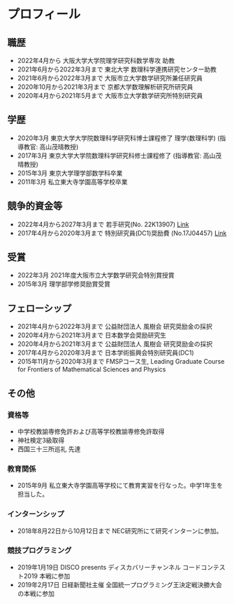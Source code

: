 
# **プロフィール**

## **職歴**
- 2022年4月から 大阪大学大学院理学研究科数学専攻 助教
- 2021年6月から2022年3月まで 東北大学 数理科学連携研究センター助教
- 2021年6月から2022年3月まで 大阪市立大学数学研究所兼任研究員 
- 2020年10月から2021年3月まで 京都大学数理解析研究所研究員 
- 2020年4月から2021年5月まで 大阪市立大学数学研究所特別研究員

## **学歴**
- 2020年3月 東京大学大学院数理科学研究科博士課程修了 理学(数理科学) (指導教官: 高山茂晴教授)
- 2017年3月 東京大学大学院数理科学研究科修士課程修了 (指導教官: 高山茂晴教授) <!--- - 2017年4月 東京大学大学院数理科学研究科博士課程入学-->
- 2015年3月 東京大学理学部数学科卒業<!--- 2015年4月 東京大学大学院数理科学研究科修士課程入学-->
- 2011年3月 私立東大寺学園高等学校卒業<!---  - 2011年4月 東京大学理科I類入学-->

## **競争的資金等**
- 2022年4月から2027年3月まで 若手研究(No. 22K13907) [Link](https://kaken.nii.ac.jp/ja/grant/KAKENHI-PROJECT-22K13907/)
- 2017年4月から2020年3月まで 特別研究員(DC1)奨励費 (No.17J04457) [Link](https://kaken.nii.ac.jp/ja/grant/KAKENHI-PROJECT-17J04457/)

## **受賞**
- 2022年3月 2021年度大阪市立大学数学研究会特別賞授賞
- 2015年3月 理学部学修奨励賞受賞

## **フェローシップ**
- 2021年4月から2022年3月まで 公益財団法人 風樹会 研究奨励金の採択
- 2020年4月から2021年3月まで 日本数学会奨励研究生
- 2020年4月から2021年3月まで 公益財団法人 風樹会 研究奨励金の採択
- 2017年4月から2020年3月まで 日本学術振興会特別研究員(DC1)
- 2015年11月から2020年3月まで FMSPコース生, Leading Graduate Course for Frontiers of Mathematical Sciences and Physics



## **その他**

### **資格等**
- 中学校教諭専修免許および高等学校教諭専修免許取得
- 神社検定3級取得
- 西国三十三所巡礼 先達

### **教育関係**
- 2015年9月 私立東大寺学園高等学校にて教育実習を行なった。中学1年生を担当した。

### **インターンシップ**
- 2018年8月22日から10月12日まで NEC研究所にて研究インターンに参加。

### **競技プログラミング**
- 2019年1月19日 DISCO presents ディスカバリーチャンネル コードコンテスト2019 本戦に参加
- 2019年2月17日 日経新聞社主催 全国統一プログラミング王決定戦決勝大会の本戦に参加
